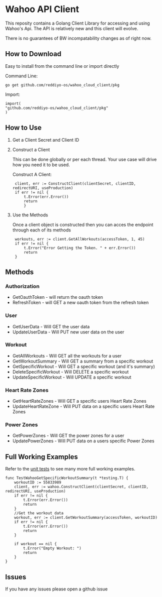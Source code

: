 # Wahoo API Client

This reposity contains a Golang Client Library for accessing and using Wahoo's Api.  The API is relatively new and this client will evolve.

There is no guarantees of BW incompatability changes as of right now.

## How to Download

Easy to install from the command line or import directly

Command Line:

    go get github.com/reddiyo-os/wahoo_cloud_client/pkg

Import:

    import(
    "github.com/reddiyo-os/wahoo_cloud_client/pkg"
    )

## How to Use

1. Get a Client Secret and Client ID
2. Construct a Client

    This can be done globally or per each thread.  Your use case will drive how you need it to be used.

    Construct A Client:

        client, err := ConstructClient(clientSecret, clientID, redirectURI, useProduction)
        if err != nil {
            t.Error(err.Error())
            return 
            }

3. Use the Methods

    Once a client object is constructed then you can acces the endpoint through each of its methods

        workouts, err := client.GetAllWorkouts(accessToken, 1, 45)
        if err != nil {
            t.Error("Error Getting the Token. " + err.Error())
            return
        }

## Methods

### Authorization

- GetOauthToken - will return the oauth token
- RefreshToken - will GET a new oauth token from the refresh token

### User

- GetUserData  - Will GET the user data
- UpdateUserData - Will PUT new user data on the user

### Workout

- GetAllWorkouts - Will GET all the workouts for a user
- GetWorkoutSummary - Will GET a summary from a specific workout
- GetSpecificWorkout - Will GET a specific workout (and it's summary)
- DeleteSpecificWorkout - Will DELETE a specific workout
- UpdateSpecificWorkout - Will UPDATE a specific workout

### Heart Rate Zones

- GetHeartRateZones - Will GET a specific users Heart Rate Zones
- UpdateHeartRateZone - Will PUT data on a specific users Heart Rate Zones

### Power Zones

- GetPowerZones - Will GET the power zones for a user
- UpdatePowerZones - Will PUT data on a users specific Power Zones

## Full Working Examples

Refer to the [unit tests](https://github.com/mornindew/wahoo_client/tree/main/test) to see many more full working examples.

    func TestWahooGetSpecificWorkoutSummary(t *testing.T) {
        workoutID := 55833989
        client, err := wahoo.ConstructClient(clientSecret, clientID, redirectURI, useProduction)
        if err != nil {
            t.Error(err.Error())
            return
        }
        //Get the workout data
        workout, err := client.GetWorkoutSummary(accessToken, workoutID)
        if err != nil {
            t.Error(err.Error())
            return
        }

        if workout == nil {
            t.Error("Empty Workout: ")
            return
        }
    }

## Issues

If you have any issues please open a github issue
